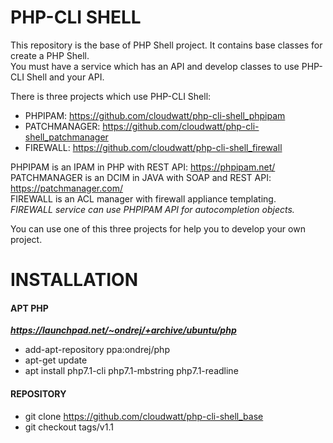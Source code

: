 # PHP-CLI SHELL

This repository is the base of PHP Shell project. It contains base classes for create a PHP Shell.  
You must have a service which has an API and develop classes to use PHP-CLI Shell and your API.  
  
There is three projects which use PHP-CLI Shell:
- PHPIPAM: https://github.com/cloudwatt/php-cli-shell_phpipam
- PATCHMANAGER: https://github.com/cloudwatt/php-cli-shell_patchmanager
- FIREWALL: https://github.com/cloudwatt/php-cli-shell_firewall

PHPIPAM is an IPAM in PHP with REST API: https://phpipam.net/  
PATCHMANAGER is an DCIM in JAVA with SOAP and REST API: https://patchmanager.com/  
FIREWALL is an ACL manager with firewall appliance templating.  
*FIREWALL service can use PHPIPAM API for autocompletion objects.*  

You can use one of this three projects for help you to develop your own project.


# INSTALLATION

#### APT PHP
__*https://launchpad.net/~ondrej/+archive/ubuntu/php*__
* add-apt-repository ppa:ondrej/php
* apt-get update
* apt install php7.1-cli php7.1-mbstring php7.1-readline

#### REPOSITORY
* git clone https://github.com/cloudwatt/php-cli-shell_base
* git checkout tags/v1.1